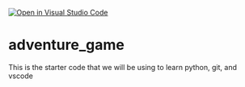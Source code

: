 [![Open in Visual Studio Code](https://classroom.github.com/assets/open-in-vscode-2e0aaae1b6195c2367325f4f02e2d04e9abb55f0b24a779b69b11b9e10269abc.svg)](https://classroom.github.com/online_ide?assignment_repo_id=17679210&assignment_repo_type=AssignmentRepo)
# adventure_game
This is the starter code that we will be using to learn python, git, and vscode
